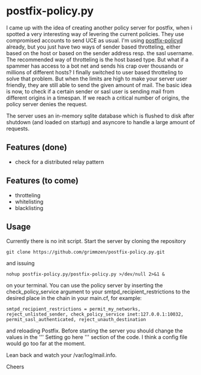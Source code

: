 postfix-policy.py
=================

I came up with the idea of creating another policy server for postfix, when i spotted a very
interesting way of levering the current policies. They use compromised accounts to send UCE as usual. I'm using [postfix-policyd](http://policyd.org)
already, but you just have two ways of sender based throtteling, either based on the host or based on the sender address
resp. the sasl username. The recommended way of throtteling is the host based type. But what if a spammer has access to a bot net
and sends his crap over thousands or millions of different hosts? I finally switched to user based throtteling to solve that problem. But when
the limits are high to make your server user friendly, they are still able to send the given amount of mail.
The basic idea is now, to check if a certain sender or sasl user is sending mail from different origins in a timespan.
If we reach a critical number of origins, the policy server denies the request.

The server uses an in-memory sqlite database which is flushed to disk after shutdown (and loaded on startup) and asyncore
to handle a large amount of requests.

Features (done)
---------------
* check for a distributed relay pattern 

Features (to come)
------------------
* throtteling
* whitelisting
* blacklisting

Usage
-----
Currently there is no init script. Start the server by cloning the repository 

`git clone https://github.com/grimmzen/postfix-policy.py.git`

and issuing 

`nohup postfix-policy.py/postfix-policy.py >/dev/null 2>&1 &`

on your terminal. You can use the policy server by inserting the check_policy_service argument to your smtpd_recipient_restrictions 
to the desired place in the chain in your main.cf, for example:

`smtpd_recipient_restrictions = permit_my_networks, reject_unlisted_sender, check_policy_service inet:127.0.0.1:10032, permit_sasl_authenticated, reject_unauth_destination`

and reloading Postfix. Before starting the server you should change the values in the ''' Setting go here ''' section of the code. I think a
config file would go too far at the moment.

Lean back and watch your /var/log/mail.info.

Cheers

